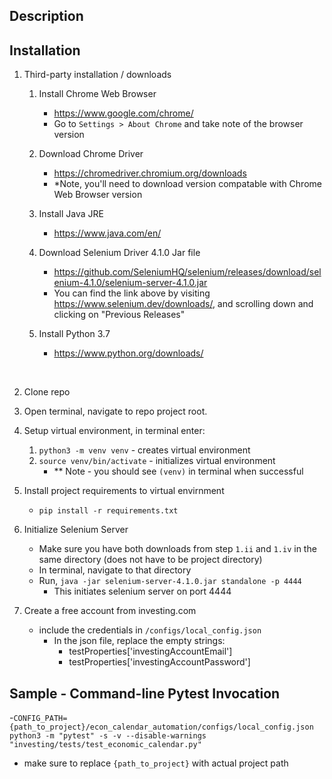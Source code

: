 ## Description

## Installation
1. Third-party installation / downloads
    1. Install Chrome Web Browser
        - https://www.google.com/chrome/
        - Go to ```Settings > About Chrome``` and take note of the browser version
    2. Download Chrome Driver
        - https://chromedriver.chromium.org/downloads
        - *Note, you'll need to download version compatable with Chrome Web Browser version
    3. Install Java JRE
        - https://www.java.com/en/
    4. Download Selenium Driver 4.1.0 Jar file
        - https://github.com/SeleniumHQ/selenium/releases/download/selenium-4.1.0/selenium-server-4.1.0.jar
        - You can find the link above by visiting https://www.selenium.dev/downloads/, and scrolling down and clicking on "Previous Releases"

    5. Install Python 3.7
        - https://www.python.org/downloads/
</br>

2. Clone repo
8. Open terminal, navigate to repo project root.

9. Setup virtual environment, in terminal enter:
    1. ```python3 -m venv venv``` - creates virtual environment 
    2. ```source venv/bin/activate``` - initializes virtual environment
       - ** Note - you should see ```(venv)``` in terminal when successful
10. Install project requirements to virtual envirnment
    - ```pip install -r requirements.txt```
  
11. Initialize Selenium Server
    - Make sure you have both downloads from step ```1.ii``` and ```1.iv``` in the same directory (does not have to be project directory)
    -  In terminal, navigate to that directory
    -  Run, ```java -jar selenium-server-4.1.0.jar standalone -p 4444```
        - This initiates selenium server on port 4444
   
12. Create a free account from investing.com
    - include the credentials in ```/configs/local_config.json```
        - In the json file, replace the empty strings:
            - testProperties['investingAccountEmail']               
            - testProperties['investingAccountPassword']               
  
## Sample - Command-line Pytest Invocation
-```CONFIG_PATH={path_to_project}/econ_calendar_automation/configs/local_config.json python3 -m "pytest" -s -v --disable-warnings "investing/tests/test_economic_calendar.py" ```
  - make sure to replace ```{path_to_project}``` with actual project path
    
